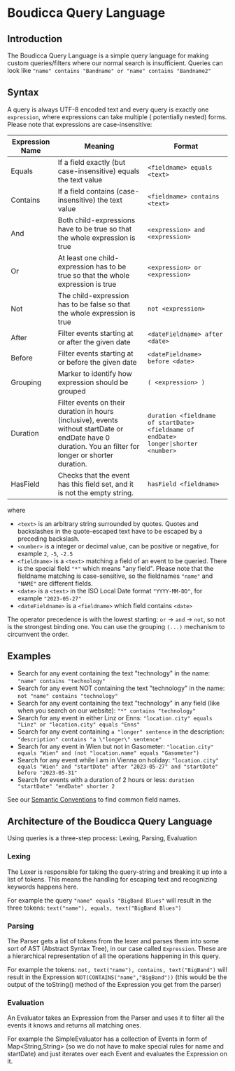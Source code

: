 # Boudicca Query Language

## Introduction

The Boudicca Query Language is a simple query language for making custom queries/filters where our normal search is
insufficient.
Queries can look like `"name" contains "Bandname" or "name" contains "Bandname2"`

## Syntax

A query is always UTF-8 encoded text and every query is exactly one `expression`, where expressions can take multiple (
potentially nested) forms. Please note that expressions are case-insensitive:

| Expression Name | Meaning                                                                                                                                                  | Format                                                                              |
|-----------------|----------------------------------------------------------------------------------------------------------------------------------------------------------|-------------------------------------------------------------------------------------|
| Equals          | If a field exactly (but case-insensitive) equals the text value                                                                                          | `<fieldname> equals <text>`                                                         |
| Contains        | If a field contains (case-insensitive) the text value                                                                                                    | `<fieldname> contains <text>`                                                       |
| And             | Both child-expressions have to be true so that the whole expression is true                                                                              | `<expression> and <expression>`                                                     |
| Or              | At least one child-expression has to be true so that the whole expression is true                                                                        | `<expression> or <expression>`                                                      |
| Not             | The child-expression has to be false so that the whole expression is true                                                                                | `not <expression>`                                                                  |
| After           | Filter events starting at or after the given date                                                                                                        | `<dateFieldname> after <date>`                                                      |
| Before          | Filter events starting at or before the given date                                                                                                       | `<dateFieldname> before <date>`                                                     |
| Grouping        | Marker to identify how expression should be grouped                                                                                                      | `( <expression> )`                                                                  |
| Duration        | Filter events on their duration in hours (inclusive), events without startDate or endDate have 0 duration. You an filter for longer or shorter duration. | `duration <fieldname of startDate> <fieldname of endDate> longer\|shorter <number>` |
| HasField        | Checks that the event has this field set, and it is not the empty string.                                                                                | `hasField <fieldname>`                                                              |

where

* `<text>` is an arbitrary string surrounded by quotes. Quotes and backslashes in the quote-escaped text have to be
  escaped by a preceding backslash.
* `<number>` is a integer or decimal value, can be positive or negative, for example `2`, `-5`, `-2.5`
* `<fieldname>` is a `<text>` matching a field of an event to be queried. There is the special field `"*"` which means
  "any field". Please note that the fieldname matching is case-sensitive, so the fieldnames `"name"` and `"NAME"` are different fields.
* `<date>` is a `<text>` in the ISO Local Date format `"YYYY-MM-DD"`, for example `"2023-05-27"`
* `<dateFieldname>` is a `<fieldname>` which field contains `<date>`

The operator precedence is with the lowest starting: `or` -> `and` -> `not`, so not is the strongest binding one.
You can use the grouping `(...)` mechanism to circumvent the order.

## Examples

* Search for any event containing the text "technology" in the name: `"name" contains "technology"`
* Search for any event NOT containing the text "technology" in the name: `not "name" contains "technology"`
* Search for any event containing the text "technology" in any field (like when you search on our
  website): `"*" contains "technology"`
* Search for any event in either Linz or Enns: `"location.city" equals "Linz" or "location.city" equals "Enns"`
* Search for any event containing `a "longer" sentence` in the
  description: `"description" contains "a \"longer\" sentence"`
* Search for any event in Wien but not in
  Gasometer: `"location.city" equals "Wien" and (not "location.name" equals "Gasometer")`
* Search for any event while I am in Vienna on
  holiday: `"location.city" equals "Wien" and "startDate" after "2023-05-27" and "startDate" before "2023-05-31"`
* Search for events with a duration of 2 hours or less: `duration "startDate" "endDate" shorter 2`

See our [Semantic Conventions](../SEMANTIC_CONVENTIONS.md) to find common field names.

## Architecture of the Boudicca Query Language

Using queries is a three-step process: Lexing, Parsing, Evaluation

### Lexing

The Lexer is responsible for taking the query-string and breaking it up into a list of tokens. This means the handling
for escaping text and recognizing keywords happens here.

For example the query `"name" equals "BigBand Blues"` will result in the three
tokens: `text("name"), equals, text("BigBand Blues")`

### Parsing

The Parser gets a list of tokens from the lexer and parses them into some sort of AST (Abstract Syntax Tree), in our
case called `Expression`. These are a hierarchical representation of all the operations happening in this query.

For example the tokens: `not, text("name"), contains, text("BigBand")` will result in the
Expression `NOT(CONTAINS("name","BigBand"))` (this would be the output of the toString() method of the Expression you
get from the parser)

### Evaluation

An Evaluator takes an Expression from the Parser and uses it to filter all the events it knows and returns all
matching ones.

For example the SimpleEvaluator has a collection of Events in form of Map<String,String> (so we do not have to
make special rules for name and startDate) and just iterates over each Event and evaluates the Expression on it.